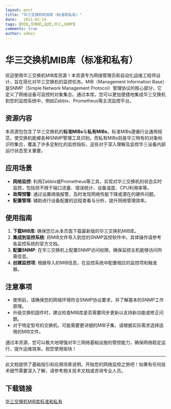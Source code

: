 ```yaml
---
layout: post
title: "华三交换机MIB库（标准和私有）"
date:   2021-02-24
tags: [MIB,交换机,监控,华三,SNMP]
comments: true
author: admin
---
```

# 华三交换机MIB库（标准和私有）

欢迎使用华三交换机MIB库资源！本资源专为网络管理员和自动化运维工程师设计，旨在简化对华三交换机的监控任务。MIB（Management Information Base）是SNMP（Simple Network Management Protocol）管理协议的核心部分，它定义了网络设备可监控的对象集合。通过本库，您可以更加便捷地集成华三交换机到您的监控系统中，例如Zabbix、Prometheus等主流监控平台。

## 资源内容

本资源包包含了华三交换机的**标准MIBs**与**私有MIBs**。标准MIBs遵循行业通用规范，使交换机能被各种SNMP管理工具识别。而私有MIBs则是华三特有的对象标识符集合，覆盖了许多定制化的监控指标，这些对于深入理解及监控华三设备内部运行状态至关重要。

## 应用场景

- **网络监控**: 利用Zabbix或Prometheus等工具，实现对华三交换机的状态实时监控，包括但不限于端口流量、错误统计、设备温度、CPU利用率等。
- **故障预警**: 通过设置阈值报警，及时发现网络性能下降或潜在的硬件问题。
- **配置管理**: 辅助进行设备配置的远程查看与分析，提升网络管理效率。

## 使用指南

1. **下载MIB库**: 确保您已从本页面下载最新版的华三交换机MIB库。
2. **集成到监控系统**: 将MIB文件导入到您的SNMP监控软件中。具体操作请参考各监控系统的官方文档。
3. **配置SNMP**: 在华三交换机上配置SNMP访问权限，确保监控主机能够访问所需信息。
4. **创建监控项**: 根据导入的MIB信息，在监控系统中配置相应的监控项和触发器。

## 注意事项

- 使用前，请确保您的网络环境符合SNMP协议要求，并了解基本的SNMP工作原理。
- 升级交换机固件时，建议检查MIB库是否需要同步更新以支持新功能或修正问题。
- 对于特定型号的交换机，可能需要更详细的MIB子集，请根据实际需求选择适用的MIB文件。

通过本资源，您可以极大地增强对华三网络基础设施的管控能力，确保网络稳定运行，提升运维效率。祝您使用愉快！

---

此文档提供了基础指引和应用场景说明，开始您的网络监控之旅吧！如果有任何技术细节需要深入了解，请参考相关技术文档或咨询专业人员。

## 下载链接

[华三交换机MIB库标准和私有](https://pan.quark.cn/s/7d67d942fc5b)